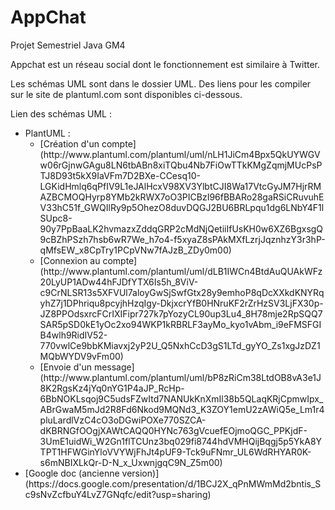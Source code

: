 # AppChat
Projet Semestriel Java GM4

Appchat est un réseau social dont le fonctionnement est similaire à Twitter.

Les schémas UML sont dans le dossier UML. Des liens pour les compiler sur le site de plantuml.com sont disponibles ci-dessous.

Lien des schémas UML : 

<ul>
<li> PlantUML :
	<ul>
	<li>[Création d'un compte](http://www.plantuml.com/plantuml/uml/nLH1JiCm4Bpx5QkUYWGVw06rGjnwGAgu8LN6tbABn8xiTQbu4Nb7FiOwTTkKMgZqmjMUcPsPTJ8D93t5kX9IaVFm7D2BXe-CCesq10-LGKidHmlq6qPfIV9L1eJAlHcxV98XV3YlbtCJI8Wa17VtcGyJM7HjrRMAZBCMOQHyrp8YMb2kRWX7oO3PICBzI96fBBARo28gaRSiCRuvuhEV33hC51f_GWQIlRy9p5OhezO8duvDQGJ2BU6BRLpqu1dg6LNbY4F1lSUpc8-90y7PpBaaLK2hvmazxZddqGRP2cMdNjQetiiIfUsKH0w6XZ6BgxsgQ9cBZhPSzh7hsb6wR7We_h7o4-f5xyaZ8sPAkMXfLzrjJqznhzY3r3hP-qMfsEW_x8CpTry1PCpVNw7fAJzB_ZDy0m00)</li>
	<li>[Connexion au compte](http://www.plantuml.com/plantuml/uml/dLB1IWCn4BtdAuQUAkWFz20LyUP1ADw44hFJDfYTX6Is5h_8ViV-c9CrNLSR13s5XFVUl7aloyGwSjSwfGtx28y9emhoP8qDcXXkdKNYRqyhZ7j1DPhriqu8pcyjhHzqIgy-DkjxcrYfB0HNruKF2rZrHzSV3LjFX30p-JZ8PPOdsxrcFCrIXIFipr727k7pYozyCL90up3Lu4_8H78mje2RpSQQ7SAR5pSD0kE1yOc2xo94WKP1kRBRLF3ayMo_kyo1vAbm_i9eFMSFGIB4wlh9RidIV52-770vwlCe9bbKMiavxj2yP2U_Q5NxhCcD3gS1LTd_gyYO_Zs1xgJzDZ1MQbWYDV9vFm00)</li>
	<li>[Envoie d'un message](http://www.plantuml.com/plantuml/uml/bP8zRiCm38LtdOB8vA3e1J8K2RgsKz4jYq0nYG1P4aJP_RcHp-6BbNOKLsqoj9C5udsFZwItd7NANUkKnXmIl38b5QLaqKRjCpmwIpx_ABrGwaM5mJd2R8Fd6Nkod9MQNd3_K3ZOY1emU2zAWiQ5e_Lm1r4pluLardlVzC4cO3oDGwiPOXe770SZCA-dKBRNGfOOgjXAWtCAQQ0HYNc763gVcuefEOjmoQGC_PPKjdF-3UmE1uidWi_W2Gn1flTCUnz3bq029fi8744hdVMHQijBqgj5p5YkA8YTPT1HFWGinYloVVYWjFhJt4pUF9-Tck9uFNmr_UL6WdRHYAR0K-s6mNBIXLkQr-D-N_x_UxwnjgqC9N_Z5m00)</li>
	</ul>
</li>

<li> [Google doc (ancienne version)](https://docs.google.com/presentation/d/1BCJ2X_qPnMWmMd2bntis_Sc9sNvZcfbuY4LvZ7GNqfc/edit?usp=sharing)
</li>